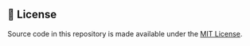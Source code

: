 ## 📄 License

Source code in this repository is made available under the [MIT License](LICENSE.md).
